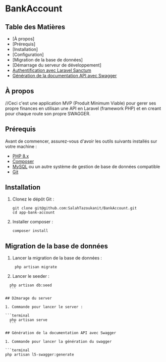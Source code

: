 # BankAccount

## Table des Matières

-   [À propos]
-   [Prérequis]
-   [Installation]
-   [Configuration]
-   [Migration de la base de données]
-   [Démarrage du serveur de développement]
-   [Authentification avec Laravel Sanctum](#authentification-avec-laravel-sanctum)
-   [Génération de la documentation API avec Swagger](#génération-de-la-documentation-api-avec-swagger)

## À propos


//Ceci c'est une application MVP (Produit Minimum Viable) pour gerer ses propre finances en utilisan une API en Laravel (framework PHP) et en creant pour chaque route son propre SWAGGER.

## Prérequis

Avant de commencer, assurez-vous d'avoir les outils suivants installés sur votre machine :

-   [PHP 8.x](https://www.php.net/downloads)
-   [Composer](https://getcomposer.org/download/)
-   [MySQL](https://dev.mysql.com/downloads/) ou un autre système de gestion de base de données compatible
-   [Git](https://git-scm.com/downloads)

## Installation

1. Clonez le dépôt Git :

    ```terminal
    git clone git@github.com:SalahTazoukanit/BankAccount.git   
    cd app-bank-account
    ```

2. Installer composer :

    ```terminal
    composer install
    ```

## Migration de la base de données

1. Lancer la migration de la base de données :

   ```terminal
    php artisan migrate
    ```

2. Lancer le seeder :

  ```terminal
    php artisan db:seed
    ```

## D2marage du server

1. Commande pour lancer le server :

 ```terminal
    php artisan serve
    ```

## Génération de la documentation API avec Swagger

1. Commande pour lancer la génération du swagger

```terminal
  php artisan l5-swagger:generate
```
